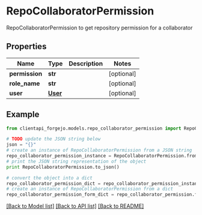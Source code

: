 # RepoCollaboratorPermission

RepoCollaboratorPermission to get repository permission for a collaborator

## Properties
Name | Type | Description | Notes
------------ | ------------- | ------------- | -------------
**permission** | **str** |  | [optional] 
**role_name** | **str** |  | [optional] 
**user** | [**User**](User.md) |  | [optional] 

## Example

```python
from clientapi_forgejo.models.repo_collaborator_permission import RepoCollaboratorPermission

# TODO update the JSON string below
json = "{}"
# create an instance of RepoCollaboratorPermission from a JSON string
repo_collaborator_permission_instance = RepoCollaboratorPermission.from_json(json)
# print the JSON string representation of the object
print RepoCollaboratorPermission.to_json()

# convert the object into a dict
repo_collaborator_permission_dict = repo_collaborator_permission_instance.to_dict()
# create an instance of RepoCollaboratorPermission from a dict
repo_collaborator_permission_form_dict = repo_collaborator_permission.from_dict(repo_collaborator_permission_dict)
```
[[Back to Model list]](../README.md#documentation-for-models) [[Back to API list]](../README.md#documentation-for-api-endpoints) [[Back to README]](../README.md)


